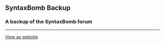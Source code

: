 ## SyntaxBomb Backup
### A backup of the SyntaxBomb forum

---

[View as website](https://blitz-community.github.io/SyntaxBomb-Backup)
